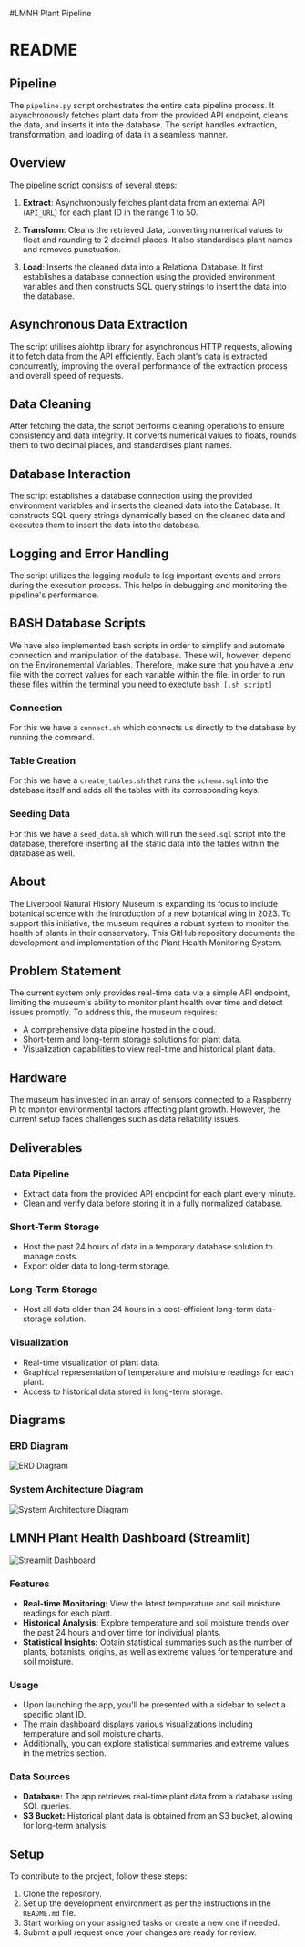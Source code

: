 #LMNH Plant Pipeline

# README

## Pipeline

The `pipeline.py` script orchestrates the entire data pipeline process. It asynchronously fetches plant data from the provided API endpoint, cleans the data, and inserts it into the database. The script handles extraction, transformation, and loading of data in a seamless manner.

## Overview

The pipeline script consists of several steps:

1. **Extract**: Asynchronously fetches plant data from an external API (`API_URL`) for each plant ID in the range 1 to 50.

2. **Transform**: Cleans the retrieved data, converting numerical values to float and rounding to 2 decimal places. It also standardises plant names and removes punctuation.

3. **Load**: Inserts the cleaned data into a Relational Database. It first establishes a database connection using the provided environment variables and then constructs SQL query strings to insert the data into the database.

## Asynchronous Data Extraction

The script utilises aiohttp library for asynchronous HTTP requests, allowing it to fetch data from the API efficiently. Each plant's data is extracted concurrently, improving the overall performance of the extraction process and overall speed of requests.

## Data Cleaning

After fetching the data, the script performs cleaning operations to ensure consistency and data integrity. It converts numerical values to floats, rounds them to two decimal places, and standardises plant names.

## Database Interaction

The script establishes a database connection using the provided environment variables and inserts the cleaned data into the Database. It constructs SQL query strings dynamically based on the cleaned data and executes them to insert the data into the database.

## Logging and Error Handling

The script utilizes the logging module to log important events and errors during the execution process. This helps in debugging and monitoring the pipeline's performance.

## BASH Database Scripts

We have also implemented bash scripts in order to simplify and automate connection and manipulation of the database. These will, however, depend on the Environemental Variables. Therefore, make sure that you have a .env file with the correct values for each variable within the file. in order to run these files within the terminal you need to exectute `bash [.sh script]`

### Connection

For this we have a `connect.sh` which connects us directly to the database by running the command.

### Table Creation

For this we have a `create_tables.sh` that runs the `schema.sql` into the database itself and adds all the tables with its corrosponding keys.

### Seeding Data

For this we have a `seed_data.sh` which will run the `seed.sql` script into the database, therefore inserting all the static data into the tables within the database as well.


## About

The Liverpool Natural History Museum is expanding its focus to include botanical science with the introduction of a new botanical wing in 2023. To support this initiative, the museum requires a robust system to monitor the health of plants in their conservatory. This GitHub repository documents the development and implementation of the Plant Health Monitoring System.

## Problem Statement

The current system only provides real-time data via a simple API endpoint, limiting the museum's ability to monitor plant health over time and detect issues promptly. To address this, the museum requires:

- A comprehensive data pipeline hosted in the cloud.
- Short-term and long-term storage solutions for plant data.
- Visualization capabilities to view real-time and historical plant data.

## Hardware

The museum has invested in an array of sensors connected to a Raspberry Pi to monitor environmental factors affecting plant growth. However, the current setup faces challenges such as data reliability issues.

## Deliverables

### Data Pipeline

- Extract data from the provided API endpoint for each plant every minute.
- Clean and verify data before storing it in a fully normalized database.

### Short-Term Storage

- Host the past 24 hours of data in a temporary database solution to manage costs.
- Export older data to long-term storage.

### Long-Term Storage

- Host all data older than 24 hours in a cost-efficient long-term data-storage solution.

### Visualization

- Real-time visualization of plant data.
- Graphical representation of temperature and moisture readings for each plant.
- Access to historical data stored in long-term storage.

## Diagrams 

### ERD Diagram

![ERD Diagram](https://github.com/MahinRahman8901/c10-LNHM-plant-sensors/blob/main/images/ERD.png?raw=true)

### System Architecture Diagram

![System Architecture Diagram](https://github.com/MahinRahman8901/c10-LNHM-plant-sensors/blob/main/images/System%20Architecture.png?raw=true)

## LMNH Plant Health Dashboard (Streamlit)

![Streamlit Dashboard](https://github.com/MahinRahman8901/c10-LNHM-plant-sensors/blob/main/images/Streamlit.png?raw=true)

### Features
- **Real-time Monitoring:** View the latest temperature and soil moisture readings for each plant.
- **Historical Analysis:** Explore temperature and soil moisture trends over the past 24 hours and over time for individual plants.
- **Statistical Insights:** Obtain statistical summaries such as the number of plants, botanists, origins, as well as extreme values for temperature and soil moisture.

### Usage
- Upon launching the app, you'll be presented with a sidebar to select a specific plant ID.
- The main dashboard displays various visualizations including temperature and soil moisture charts.
- Additionally, you can explore statistical summaries and extreme values in the metrics section.

### Data Sources
- **Database:** The app retrieves real-time plant data from a database using SQL queries.
- **S3 Bucket:** Historical plant data is obtained from an S3 bucket, allowing for long-term analysis.



## Setup
To contribute to the project, follow these steps:

1. Clone the repository.
2. Set up the development environment as per the instructions in the `README.md` file.
3. Start working on your assigned tasks or create a new one if needed.
4. Submit a pull request once your changes are ready for review.
